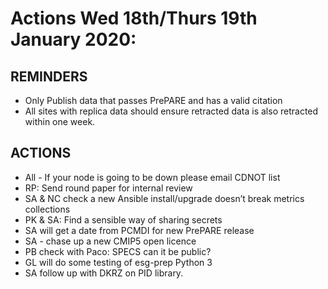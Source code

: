 # Actions Wed 18th/Thurs 19th January 2020:

## REMINDERS
* Only Publish data that passes PrePARE and has a valid citation
* All sites with replica data should ensure retracted data is also retracted within one week.

## ACTIONS

* All - If your node is going to be down please email CDNOT list 
* RP: Send round paper for internal review
* SA & NC check a new Ansible install/upgrade doesn’t break metrics collections
* PK & SA: Find a sensible way of sharing secrets
* SA will get a date from PCMDI for new PrePARE release
* SA - chase up a new CMIP5 open licence
* PB check with Paco: SPECS can it be public?
* GL will do some testing of esg-prep Python 3
* SA follow up with DKRZ on PID library.

